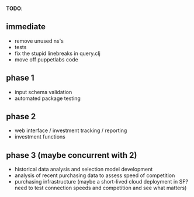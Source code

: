 **TODO**:

## immediate
* remove unused ns's
* tests
* fix the stupid linebreaks in query.clj
* move off puppetlabs code

## phase 1
* input schema validation
* automated package testing

## phase 2
* web interface / investment tracking / reporting
* investment functions

## phase 3 (maybe concurrent with 2)
* historical data analysis and selection model development
* analysis of recent purchasing data to assess speed of competition 
* purchasing infrastructure (maybe a short-lived cloud deployment in SF? need
  to test connection speeds and competition and see what matters)
